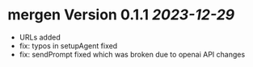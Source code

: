 # mergen Version 0.1.1 _2023-12-29_
  * URLs added 
  * fix: typos in setupAgent fixed
  * fix: sendPrompt fixed which was broken due to openai API changes
